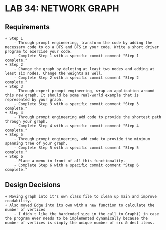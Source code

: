 # LAB 34: NETWORK GRAPH
## Requirements
    + Step 1
        - Through prompt engineering, transform the code by adding the necessary code to do a DFS and BFS in your code. Write a short driver program to exercise your code.
        - Complete Step 1 with a specific commit comment "Step 1 complete."
    + Step 2
        - Change the graph by deleting at least two nodes and adding at least six nodes. Change the weights as well. 
        - Complete Step 2 with a specific commit comment "Step 2 complete."
    + Step 3
        - Through expert prompt engineering, wrap an application around this new graph. It should be some real-world example that is represented by your graph.
        - Complete Step 3 with a specific commit comment "Step 3 complete."
    + Step 4
        - Through prompt engineering add code to provide the shortest path through your graph.
        - Complete Step 4 with a specific commit comment "Step 4 complete."
    + Step 5
        - Through prompt engineering, add code to provide the minimum spanning tree of your graph.
        - Complete Step 5 with a specific commit comment "Step 5 complete."
    + Step 6
        - Place a menu in front of all this functionality.
        - Complete Step 6 with a specific commit comment "Step 6 complete."

## Design Decisions
    + Moving graph into it's own class file to clean up main and improve readability.
    + Also moved Edge into its own with a new function to calculate the number of vertices
        - I didn't like the hardcoded size in the call to Graph() in case the program ever needs to be implemented dynamically because the number of vertices is simply the unique number of src & dest items.
